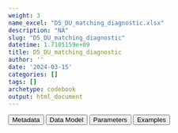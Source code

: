 ```yaml
---
weight: 3
name_excel: "D5_DU_matching_diagnostic.xlsx"
description: "NA"
slug: "D5_DU_matching_diagnostic"
datetime: 1.7105159e+09
title: D5_DU_matching_diagnostic
author: ''
date: '2024-03-15'
categories: []
tags: []
archetype: codebook
output: html_document
---
```


<div class="tab">
<button class="tablinks" onclick="openCity(event, &#39;Metadata&#39;)" id="defaultOpen">Metadata</button>
<button class="tablinks" onclick="openCity(event, &#39;Data Model&#39;)">Data Model</button>
<button class="tablinks" onclick="openCity(event, &#39;Parameters&#39;)">Parameters</button>
<button class="tablinks" onclick="openCity(event, &#39;Examples&#39;)">Examples</button>
</div>
<div class="tabcontent"></div>

